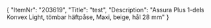 {
  "ItemNr": "203619",
  "Title": "test",
  "Description": "Assura Plus 1-dels Konvex Light, tömbar häftpåse, Maxi, beige, hål 28 mm"
}